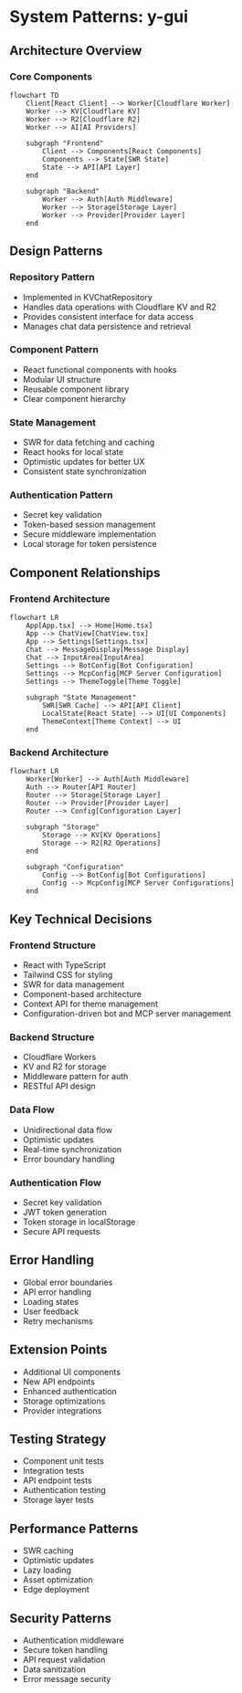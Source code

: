 # System Patterns: y-gui

## Architecture Overview

### Core Components
```mermaid
flowchart TD
    Client[React Client] --> Worker[Cloudflare Worker]
    Worker --> KV[Cloudflare KV]
    Worker --> R2[Cloudflare R2]
    Worker --> AI[AI Providers]

    subgraph "Frontend"
        Client --> Components[React Components]
        Components --> State[SWR State]
        State --> API[API Layer]
    end

    subgraph "Backend"
        Worker --> Auth[Auth Middleware]
        Worker --> Storage[Storage Layer]
        Worker --> Provider[Provider Layer]
    end
```

## Design Patterns

### Repository Pattern
- Implemented in KVChatRepository
- Handles data operations with Cloudflare KV and R2
- Provides consistent interface for data access
- Manages chat data persistence and retrieval

### Component Pattern
- React functional components with hooks
- Modular UI structure
- Reusable component library
- Clear component hierarchy

### State Management
- SWR for data fetching and caching
- React hooks for local state
- Optimistic updates for better UX
- Consistent state synchronization

### Authentication Pattern
- Secret key validation
- Token-based session management
- Secure middleware implementation
- Local storage for token persistence

## Component Relationships

### Frontend Architecture
```mermaid
flowchart LR
    App[App.tsx] --> Home[Home.tsx]
    App --> ChatView[ChatView.tsx]
    App --> Settings[Settings.tsx]
    Chat --> MessageDisplay[Message Display]
    Chat --> InputArea[InputArea]
    Settings --> BotConfig[Bot Configuration]
    Settings --> McpConfig[MCP Server Configuration]
    Settings --> ThemeToggle[Theme Toggle]

    subgraph "State Management"
        SWR[SWR Cache] --> API[API Client]
        LocalState[React State] --> UI[UI Components]
        ThemeContext[Theme Context] --> UI
    end
```

### Backend Architecture
```mermaid
flowchart LR
    Worker[Worker] --> Auth[Auth Middleware]
    Auth --> Router[API Router]
    Router --> Storage[Storage Layer]
    Router --> Provider[Provider Layer]
    Router --> Config[Configuration Layer]

    subgraph "Storage"
        Storage --> KV[KV Operations]
        Storage --> R2[R2 Operations]
    end

    subgraph "Configuration"
        Config --> BotConfig[Bot Configurations]
        Config --> McpConfig[MCP Server Configurations]
    end
```

## Key Technical Decisions

### Frontend Structure
- React with TypeScript
- Tailwind CSS for styling
- SWR for data management
- Component-based architecture
- Context API for theme management
- Configuration-driven bot and MCP server management

### Backend Structure
- Cloudflare Workers
- KV and R2 for storage
- Middleware pattern for auth
- RESTful API design

### Data Flow
- Unidirectional data flow
- Optimistic updates
- Real-time synchronization
- Error boundary handling

### Authentication Flow
- Secret key validation
- JWT token generation
- Token storage in localStorage
- Secure API requests

## Error Handling
- Global error boundaries
- API error handling
- Loading states
- User feedback
- Retry mechanisms

## Extension Points
- Additional UI components
- New API endpoints
- Enhanced authentication
- Storage optimizations
- Provider integrations

## Testing Strategy
- Component unit tests
- Integration tests
- API endpoint tests
- Authentication testing
- Storage layer tests

## Performance Patterns
- SWR caching
- Optimistic updates
- Lazy loading
- Asset optimization
- Edge deployment

## Security Patterns
- Authentication middleware
- Secure token handling
- API request validation
- Data sanitization
- Error message security
